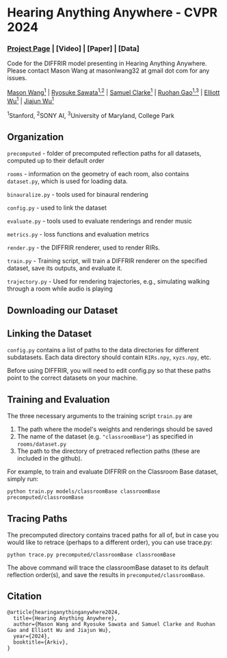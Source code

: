 # Hearing Anything Anywhere - CVPR 2024

### [Project Page](https://masonlwang.com/hearinganythinganywhere) | [Video] | [Paper] | [Data]

Code for the DIFFRIR model presenting in Hearing Anything Anywhere. Please contact Mason Wang at masonlwang32 at gmail dot com for any issues.

[Mason Wang<sup>1</sup>](https://masonlwang.com/) | [Ryosuke Sawata<sup>1,2</sup>](https://www.linkedin.com/in/rsawata/?original_referer=https%3A%2F%2Fwww%2Egoogle%2Ecom%2F&originalSubdomain=jp) | [Samuel Clarke<sup>1</sup>](https://samuelpclarke.com/) | [Ruohan Gao<sup>1,3</sup>](https://ruohangao.github.io/) | [Elliott Wu<sup>1</sup>](https://elliottwu.com) |  [Jiajun Wu<sup>1</sup>](https://jiajunwu.com)

<sup>1</sup>Stanford, <sup>2</sup>SONY AI, <sup>3</sup>University of Maryland, College Park



## Organization
```precomputed``` - folder of precomputed reflection paths for all datasets, computed up to their default order

```rooms``` - information on the geometry of each room, also contains ```dataset.py```, which is used for loading data.

```binauralize.py``` - tools used for binaural rendering

```config.py``` - used to link the dataset

```evaluate.py``` - tools used to evaluate renderings and render music

```metrics.py``` - loss functions and evaluation metrics

```render.py``` - the DIFFRIR renderer, used to render RIRs.

```train.py``` - Training script, will train a DIFFRIR renderer on the specified dataset, save its outputs, and evaluate it.

```trajectory.py``` - Used for rendering trajectories, e.g., simulating walking through a room while audio is playing

## Downloading our Dataset


## Linking the Dataset

```config.py``` contains a list of paths to the data directories for different subdatasets. Each data directory should contain ```RIRs.npy```, ```xyzs.npy```, etc.

Before using DIFFRIR, you will need to edit config.py so that these paths point to the correct datasets on your machine.


## Training and Evaluation
The three necessary arguments to the training script ```train.py``` are 
1. The path where the model's weights and renderings should be saved
2. The name of the dataset (e.g. ```"classroomBase"```) as specified in ```rooms/dataset.py```
3. The path to the directory of pretraced reflection paths (these are included in the github).

For example, to train and evaluate DIFFRIR on the Classroom Base dataset, simply run:
```
python train.py models/classroomBase classroomBase precomputed/classroomBase
```

## Tracing Paths
The precomputed directory contains traced paths for all of, but in case you would like to retrace (perhaps to a different order), you can use trace.py:
```
python trace.py precomputed/classroomBase classroomBase
```
The above command will trace the classroomBase dataset to its default reflection order(s), and save the results in ```precomputed/classroomBase```.


## Citation
```
@article{hearinganythinganywhere2024,
  title={Hearing Anything Anywhere},
  author={Mason Wang and Ryosuke Sawata and Samuel Clarke and Ruohan Gao and Elliott Wu and Jiajun Wu},
  year={2024},
  booktitle={Arkiv},
}
```
